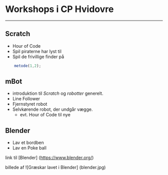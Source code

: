 # Workshops i CP Hvidovre
----
## Scratch
* Hour of Code
* Spil piraterne har lyst til
* Spil de frivillige finder på

```javascript
	metode(1,2);
```


## mBot
* introduktion til _Scratch_ og *robotter* generelt.
* Line Follower
* Fjernstyret robot
* Selvkørende robot, der undgår vægge.
	* evt. Hour of Code til nye

## Blender
* Lav et bordben
* Lav en Poke ball

link til [Blender] (https://www.blender.org/)

billede af ![Græskar lavet i Blender] (blender.jpg)

